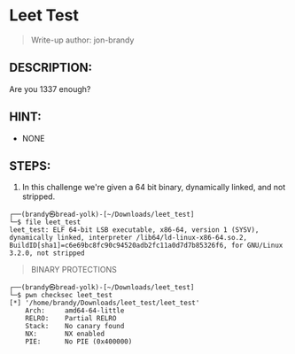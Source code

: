 # Leet Test
> Write-up author: jon-brandy
## DESCRIPTION:
Are you 1337 enough?
## HINT:
- NONE
## STEPS:
1. In this challenge we're given a 64 bit binary, dynamically linked, and not stripped.

```console
┌──(brandy㉿bread-yolk)-[~/Downloads/leet_test]
└─$ file leet_test 
leet_test: ELF 64-bit LSB executable, x86-64, version 1 (SYSV), dynamically linked, interpreter /lib64/ld-linux-x86-64.so.2, BuildID[sha1]=c6e69bc8fc90c94520adb2fc11a0d7d7b85326f6, for GNU/Linux 3.2.0, not stripped
```

> BINARY PROTECTIONS

```console
┌──(brandy㉿bread-yolk)-[~/Downloads/leet_test]
└─$ pwn checksec leet_test                              
[*] '/home/brandy/Downloads/leet_test/leet_test'
    Arch:     amd64-64-little
    RELRO:    Partial RELRO
    Stack:    No canary found
    NX:       NX enabled
    PIE:      No PIE (0x400000)
```

